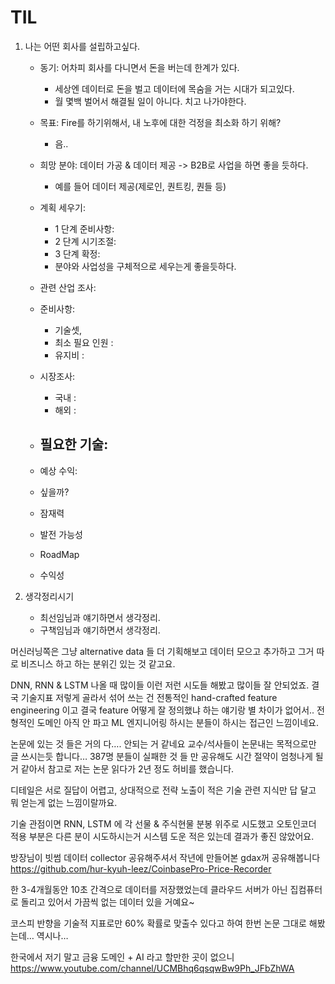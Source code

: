 # TIL

1. 나는 어떤 회사를 설립하고싶다.
    - 동기: 어차피 회사를 다니면서 돈을 버는데 한계가 있다.
        - 세상엔 데이터로 돈을 벌고 데이터에 목숨을 거는 시대가 되고있다.
        - 월 몇백 벌어서 해결될 일이 아니다. 치고 나가야한다.
    - 목표: Fire를 하기위해서, 내 노후에 대한 걱정을 최소화 하기 위해? 
        - 음.. 
    - 희망 분야: 데이터 가공 & 데이터 제공 -> B2B로 사업을 하면 좋을 듯하다.
        - 예를 들어 데이터 제공(제로인, 퀀트킹, 퀀들 등)

    - 계획 세우기:
        - 1 단계 준비사항:
        - 2 단계 시기조절:
        - 3 단계 확정:
        - 분야와 사업성을 구체적으로 세우는게 좋을듯하다.
    - 관련 산업 조사:
    - 준비사항:
        - 기술셋,
        - 최소 필요 인원 :
        - 유지비 :

    - 시장조사:
        - 국내 : 
        - 해외 : 
    - 필요한 기술:
        - 
    - 예상 수익:
    -  싶을까?
    - 잠재력
    - 발전 가능성
    - RoadMap
    - 수익성

2. 생각정리시기
    - 최선임님과 얘기하면서 생각정리.
    - 구책임님과 얘기하면서 생각정리.
    



머신러닝쪽은 그냥 alternative data 들 더 기획해보고 데이터 모으고 추가하고 그거 따로 비즈니스 하고 하는 분위긴 있는 것 같고요.

DNN, RNN & LSTM 나올 때 많이들 이런 저런 시도들 해봤고 많이들 잘 안되었죠.
결국 기술지표 저렇게 골라서 섞어 쓰는 건 전통적인 hand-crafted feature engineering 이고 결국 feature 어떻게 잘 정의했냐 하는 얘기랑 별 차이가 없어서.. 전형적인 도메인 아직 안 파고 ML 엔지니어링 하시는 분들이 하시는 접근인 느낌이네요.

논문에 있는 것 들은 거의 다…. 안되는 거 같네요 교수/석사들이 논문내는 목적으로만 글 쓰시는듯 합니다… 387명 분들이 실패한 것 들 만 공유해도 시간 절약이 엄청나게 될 거 같아서 참고로 저는 논문 읽다가 2년 정도 허비를 했습니다.

디테일은 서로 질답이 어렵고, 상대적으로 전략 노출이 적은 기술 관련 지식만 답 달고 뭐 얻는게 없는 느낌이랄까요.

기술 관점이면 RNN, LSTM 에 각 선물 & 주식현물 분봉 위주로 시도했고 오토인코더 적용 부분은 다른 분이 시도하시는거 시스템 도운 적은 있는데 결과가 좋진 않았어요.

방장님이 빗썸 데이터 collector 공유해주셔서 작년에 만들어본 gdax꺼 공유해봅니다
https://github.com/hur-kyuh-leez/CoinbasePro-Price-Recorder

한 3-4개월동안 10초 간격으로 데이터를 저장했었는데 클라우드 서버가 아닌 집컴퓨터로 돌리고 있어서 가끔씩 없는 데이터 있을 거예요~


코스피 반향을 기술적 지표로만 60% 확률로 맞출수 있다고 하여 한번 논문 그대로 해봤는데… 역시나…

한국에서 저기 말고 금융 도메인 + AI 라고 할만한 곳이 없으니
https://www.youtube.com/channel/UCMBhq6qsqwBw9Ph_JFbZhWA